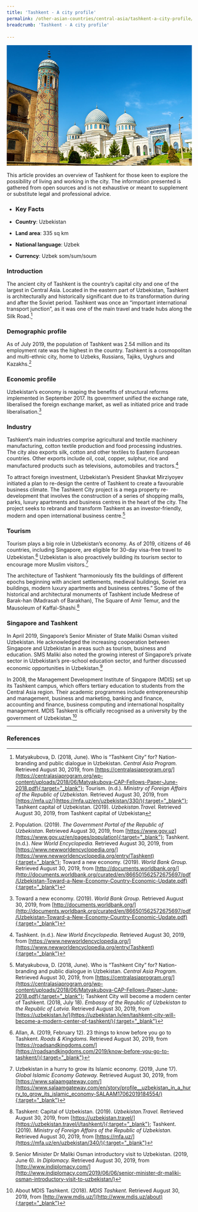 ```yaml
---
title: 'Tashkent - A city profile'
permalink: /other-asian-countries/central-asia/tashkent-a-city-profile/
breadcrumb: 'Tashkent - A city profile'

---
```



<img src="\images\central-asia\tashkent-profile.jpg" alt="Tashkent snapshot banner" style="width:800px;" />

This article provides an overview of Tashkent for those keen to explore the possibility of living and working in the city. The information presented is gathered from open sources and is not exhaustive or meant to supplement or substitute legal and professional advice.

- ### **Key Facts**

- **Country**: Uzbekistan 

- **Land area**: 335 sq km

- **National language**: Uzbek

- **Currency**: Uzbek som/sum/soum



### **Introduction**

The ancient city of Tashkent is the country’s capital city and one of the largest in Central Asia.  Located in the eastern part of Uzbekistan, Tashkent is architecturally and historically significant due to its transformation during and after the Soviet period. Tashkent was once an “important international transport junction”, as it was one of the main travel and trade hubs along the Silk Road.[^1]

 

### **Demographic profile**

As of July 2019, the population of Tashkent was 2.54 million and its employment rate was the highest in the country. Tashkent is a cosmopolitan and multi-ethnic city, home to Uzbeks, Russians, Tajiks, Uyghurs and Kazakhs.[^2]

 

### **Economic profile**

Uzbekistan’s economy is reaping the benefits of structural reforms implemented in September 2017. Its government unified the exchange rate, liberalised the foreign exchange market, as well as initiated price and trade liberalisation.[^3] 

 

### **Industry**

Tashkent’s main industries comprise agricultural and textile machinery manufacturing, cotton textile production and food processing industries. The city also exports silk, cotton and other textiles to Eastern European countries. Other exports include oil, coal, copper, sulphur, rice and manufactured products such as televisions, automobiles and tractors.[^4]

To attract foreign investment, Uzbekistan’s President Shavkat Mirziyoyev initiated a plan to re-design the centre of Tashkent to create a favourable business climate. The Tashkent City project is a mega property re-development that involves the construction of a series of shopping malls, parks, luxury apartments and business centres in the heart of the city. The project seeks to rebrand and transform Tashkent as an investor-friendly, modern and open international business centre.[^5] 

 

### **Tourism** 

Tourism plays a big role in Uzbekistan’s economy. As of 2019, citizens of 46 countries, including Singapore, are eligible for 30-day visa-free travel to Uzbekistan.[^6] Uzbekistan is also proactively building its tourism sector to encourage more Muslim visitors.[^7] 

The architecture of Tashkent “harmoniously fits the buildings of different epochs beginning with ancient settlements, medieval buildings, Soviet era buildings, modern luxury apartments and business centres.” Some of the historical and architectural monuments of Tashkent include Medrese of Barak-han (Madrasah of Barakhan), The Square of Amir Temur, and the Mausoleum of Kaffal-Shashi.[^8] 

 

### **Singapore and Tashkent** 

In April 2019, Singapore’s Senior Minister of State Maliki Osman visited Uzbekistan. He acknowledged the increasing cooperation between Singapore and Uzbekistan in areas such as tourism, business and education. SMS Maliki also noted the growing interest of Singapore’s private sector in Uzbekistan’s pre-school education sector, and further discussed economic opportunities in Uzbekistan.[^9]

In 2008, the Management Development Institute of Singapore (MDIS) set up its Tashkent campus, which offers tertiary education to students from the Central Asia region. Their academic programmes include entrepreneurship and management, business and marketing, banking and finance, accounting and finance, business computing and international hospitality management. MDIS Tashkent is officially recognised as a university by the government of Uzbekistan.[^10]

[^1]: Matyakubova, D. (2018, June). Who is “Tashkent City” for? Nation-branding and public dialogue in Uzbekistan. *Central Asia Program.* Retrieved August 30, 2019, from [https://centralasiaprogram.org/](https://centralasiaprogram.org/wp-content/uploads/2018/06/Matyakubova-CAP-Fellows-Paper-June-2018.pdf){:target="_blank"}; Tourism. (n.d.). *Ministry of Foreign Affairs of the Republic of Uzbekistan.* Retrieved August 30, 2019, from [https://mfa.uz/](https://mfa.uz/en/uzbekistan/330/){:target="_blank"}; Tashkent capital of Uzbekistan. (2019). *Uzbekistan.Travel.* Retrieved August 30, 2019, from Tashkent capital of Uzbekistan

[^2]: Population. (2019). *The Government Portal of the Republic of Uzbekistan.* Retrieved August 30, 2019, from [https://www.gov.uz](https://www.gov.uz/en/pages/population){:target="_blank"}; Tashkent. (n.d.). *New World Encyclopedia.* Retrieved August 30, 2019, from [https://www.newworldencyclopedia.org/](https://www.newworldencyclopedia.org/entry/Tashkent){:target="_blank"}; Toward a new economy. (2019). *World Bank Group.* Retrieved August 30, 2019, from [http://documents.worldbank.org/](http://documents.worldbank.org/curated/en/866501562572675697/pdf/Uzbekistan-Toward-a-New-Economy-Country-Economic-Update.pdf){:target="_blank"}

[^3]: Toward a new economy. (2019). *World Bank Group.* Retrieved August 30, 2019, from [http://documents.worldbank.org/](http://documents.worldbank.org/curated/en/866501562572675697/pdf/Uzbekistan-Toward-a-New-Economy-Country-Economic-Update.pdf){:target="_blank"} 

[^4]: Tashkent. (n.d.). *New World Encyclopedia.* Retrieved August 30, 2019, from [https://www.newworldencyclopedia.org/](https://www.newworldencyclopedia.org/entry/Tashkent){:target="_blank"}

[^5]: Matyakubova, D. (2018, June). Who is “Tashkent City” for? Nation-branding and public dialogue in Uzbekistan. *Central Asia Program.* Retrieved August 30, 2019, from [https://centralasiaprogram.org/](https://centralasiaprogram.org/wp-content/uploads/2018/06/Matyakubova-CAP-Fellows-Paper-June-2018.pdf){:target="_blank"}; Tashkent City will become a modern center of Tashkent. (2018, July 18). *Embassy of the Republic of Uzbekistan to the Republic of Latvia.* Retrieved August 30, 2019, from [https://uzbekistan.lv/](https://uzbekistan.lv/en/tashkent-city-will-become-a-modern-center-of-tashkent/){:target="_blank"} 

[^6]: Allan, A. (2019, February 12). 23 things to know before you go to Tashkent. *Roads & Kingdoms.* Retrieved August 30, 2019, from [https://roadsandkingdoms.com/](https://roadsandkingdoms.com/2019/know-before-you-go-to-tashkent/){:target="_blank"}

[^7]: Uzbekistan in a hurry to grow its Islamic economy. (2019, June 17). *Global Islamic Economy Gateway.* Retrieved August 30, 2019, from [https://www.salaamgateway.com/](https://www.salaamgateway.com/en/story/profile__uzbekistan_in_a_hurry_to_grow_its_islamic_economy-SALAAM17062019184554/){:target="_blank"}

[^8]: Tashkent: Capital of Uzbekistan. (2019). *Uzbekistan.Travel.* Retrieved August 30, 2019, from [https://uzbekistan.travel/](https://uzbekistan.travel/i/tashkent/){:target="_blank"}; Tashkent. (2019). *Ministry of Foreign Affairs of the Republic of Uzbekistan.* Retrieved August 30, 2019, from [https://mfa.uz/](https://mfa.uz/en/uzbekistan/340/){:target="_blank"}

[^9]: Senior Minister Dr Maliki Osman introductory visit to Uzbekistan. (2019, June 6). *In Diplomacy.* Retrieved August 30, 2019, from [http://www.indiplomacy.com/](http://www.indiplomacy.com/2019/06/06/senior-minister-dr-maliki-osman-introductory-visit-to-uzbekistan/) 

[^10]: About MDIS Tashkent. (2018). *MDIS Tashkent.* Retrieved August 30, 2019, from [http://www.mdis.uz/](http://www.mdis.uz/about){:target="_blank"}

---
### **References**

